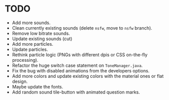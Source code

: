 # TODO

* Add more sounds.
* Clean currently existing sounds (delete `nsfw`, move to `nsfw` branch).
* Remove low bitrate sounds.
* Update existing sounds (cut)
* Add more particles.
* Update particles.
* Rethink particle logic (PNGs with different dpis or CSS on-the-fly processing).
* Refactor the huge switch case statement on `ToneManager.java`.
* Fix the bug with disabled animations from the developers options.
* Add more colors and update existing colors with the material ones or flat design.
* Maybe update the fonts.
* Add random sound tile-button with animated question marks.
